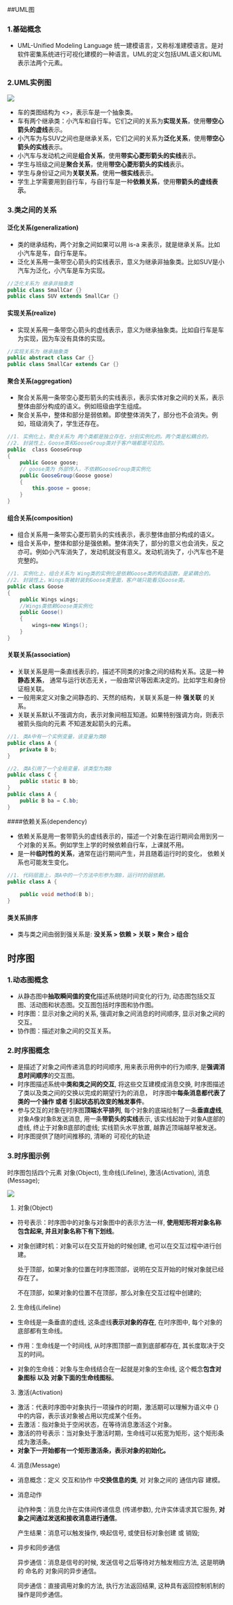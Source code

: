 ##UML图

### 1.基础概念

- UML-Unified Modeling Language 统一建模语言，又称标准建模语言。是对软件密集系统进行可视化建模的一种语言。UML的定义包括UML语义和UML表示法两个元素。

### 2.UML实例图

![](https://github.com/Monster522/ImageBed/blob/master/4_ad787052-e069-4da7-9ef4-0c35d81b46fd.jpg?raw=true)

- 车的类图结构为 <<abstract>>，表示车是一个抽象类。
- 车有两个继承类：小汽车和自行车。它们之间的关系为**实现关系**，使用**带空心箭头的虚线**表示。
- 小汽车为与SUV之间也是继承关系，它们之间的关系为**泛化关系**，使用**带空心箭头的实线**表示。
- 小汽车与发动机之间是**组合关系**，使用**带实心菱形箭头的实线**表示。
- 学生与班级之间是**聚合关系**，使用**带空心菱形箭头的实线**表示。
- 学生与身份证之间为**关联关系**，使用**一根实线**表示。
- 学生上学需要用到自行车，与自行车是一种**依赖关系**，使用**带箭头的虚线表示**。

### 3.类之间的关系

#### 泛化关系(generalization)

- 类的继承结构，两个对象之间如果可以用 is-a 来表示，就是继承关系。比如小汽车是车，自行车是车。
- 泛化关系用一条带空心箭头的实线表示，意义为继承非抽象类。比如SUV是小汽车为泛化，小汽车是车为实现。

```java
//泛化关系为 继承非抽象类
public class SmallCar {}
public class SUV extends SmallCar {}
```

#### 实现关系(realize)

- 实现关系用一条带空心箭头的虚线表示，意义为继承抽象类。比如自行车是车为实现，因为车没有具体的实现。

```java
//实现关系为 继承抽象类
public abstract class Car {}
public class SmallCar extends Car {}
```

#### 聚合关系(aggregation)

- 聚合关系用一条带空心菱形箭头的实线表示，表示实体对象之间的关系，表示整体由部分构成的语义。例如班级由学生组成。
- 聚合关系中，整体和部分是弱依赖。即使整体消失了，部分也不会消失。例如，班级消失了，学生还存在。

```java
//1. 实例化上，聚合关系为 两个类都是独立存在，分别实例化的。两个类是松耦合的。
//2. 封装性上，Goose类和GooseGroup类对于客户端都是可见的。
public  class GooseGroup
{
    public Goose goose;
	// goose类为 外部传入，不依赖GooseGroup类实例化
    public GooseGroup(Goose goose)
    {
        this.goose = goose;
    }
}

```

#### 组合关系(composition)

- 组合关系用一条带实心菱形箭头的实线表示，表示整体由部分构成的语义。
- 组合关系中，整体和部分是强依赖。整体消失了，部分的意义也会消失，反之亦可。例如小汽车消失了，发动机就没有意义。发动机消失了，小汽车也不是完整的。

```java
//1. 实例化上，组合关系为 Wing类的实例化是依赖Goose类的构造函数，是紧耦合的。
//2. 封装性上，Wings类被封装到Goose类里面，客户端只能看见Goose类。
public class Goose
{
    public Wings wings;
	//Wings类依赖Goose类实例化
    public Goose()
    {
        wings=new Wings();
    }
}
```

#### 关联关系(association)

- 关联关系是用一条直线表示的，描述不同类的对象之间的结构关系。这是一种**静态关系**， 通常与运行状态无关，一般由常识等因素决定的。比如学生和身份证相关联。
- 一般用来定义对象之间静态的、天然的结构，关联关系是一种 **强关联** 的关系。
- 关联关系默认不强调方向，表示对象间相互知道。如果特别强调方向，则表示 被箭头指向的元素 不知道发起箭头的元素。

```java
//1. 类A中有一个实例变量，该变量为类B
public class A {
    private B b;
}

//2. 类A引用了一个全局变量，该类型为类B
public class C {
    public static B bb;
}
public class A {
    public B ba = C.bb;
}
```

####依赖关系(dependency)

- 依赖关系是用一套带箭头的虚线表示的，描述一个对象在运行期间会用到另一个对象的关系。例如学生上学的时候依赖自行车，上课就不用。
- 是一种**临时性的关系**，通常在运行期间产生，并且随着运行时的变化， 依赖关系也可能发生变化。

```java
//1. 代码层面上，类A中的一个方法中形参为类B，运行时的弱依赖。
public class A {
    
    public void method(B b);
}

```

#### 类关系排序

-  类与类之间由弱到强关系是:   **没关系 > 依赖 > 关联 > 聚合 > 组合**



## 时序图

### 1.动态图概念

- 从静态图中**抽取瞬间值的变化**描述系统随时间变化的行为, 动态图包括交互图、活动图和状态图。交互图包括时序图和协作图。
- 时序图：显示对象之间的关系, 强调对象之间消息的时间顺序, 显示对象之间的交互。
- 协作图：描述对象之间的交互关系。

### 2.时序图概念

- 是描述了对象之间传递消息的时间顺序, 用来表示用例中的行为顺序, 是**强调消息时间顺序**的交互图。
- 时序图描述系统中**类和类之间的交互**, 将这些交互建模成消息交换, 时序图描述了类以及类之间的交换以完成的期望行为的消息， 时序图中**每条消息都代表了 类的一个操作 或者 引起状态机改变的触发事件**。
- 参与交互的对象在时序图**顶端水平排列**, 每个对象的底端绘制了一条**垂直虚线**, 对象A像对象B发送消息, 用一条**带箭头的实线**表示, 该实线起始于对象A底部的虚线, 终止于对象B底部的虚线; 实线箭头水平放置, 越靠近顶端越早被发送。
- 时序图提供了随时间推移的, 清晰的 可视化的轨迹

### 3.时序图示例

时序图包括四个元素 对象(Object), 生命线(Lifeline), 激活(Activation), 消息(Message);

![](https://github.com/Monster522/ImageBed/blob/master/5_39b80c1c-22bd-4ef2-afb0-e9583b7d6c45.jpg?raw=true)

1. 对象(Object)
- 符号表示：时序图中的对象与对象图中的表示方法一样, **使用矩形将对象名称包含起来, 并且对象名称下有下划线**。

- 对象创建时机：对象可以在交互开始的时候创建, 也可以在交互过程中进行创建。

  处于顶部，如果对象的位置在时序图顶部，说明在交互开始的时候对象就已经存在了。

  不在顶部，如果对象的位置不在顶部，那么对象在交互过程中创建的;


2. 生命线(Lifeline)
- 生命线是一条垂直的虚线, 这条虚线**表示对象的存在**, 在时序图中, 每个对象的底部都有生命线。

- 作用：生命线是一个时间线, 从时序图顶部一直到底部都存在, 其长度取决于交互的时间。

- 对象的生命线：对象与生命线结合在一起就是对象的生命线, 这个概念**包含对象图标 以及 对象下面的生命线图标**。


3. 激活(Activation)

- 激活：代表时序图中对象执行一项操作的时期，激活期可以理解为语义中 {} 中的内容，表示该对象被占用以完成某个任务。
- 去激活：指对象处于空闲状态，在等待消息激活这个对象。
- 激活的符号表示：当对象处于激活时期，生命线可以拓宽为矩形，这个矩形条成为激活条。
- **对象下一开始都有一个矩形激活条，表示对象的初始化。**

4. 消息(Message)

- 消息概念：定义 交互和协作 中**交换信息的类**, 对 对象之间的 通信内容 建模。

- 消息动作

  动作种类：消息允许在实体间传递信息 (传递参数), 允许实体请求其它服务, **对象之间通过发送和接收消息进行通信**。

  产生结果：消息可以触发操作, 唤起信号, 或使目标对象创建 或 销毁;

- 异步和同步通信

  异步通信：消息是信号的时候, 发送信号之后等待对方触发相应方法, 这是明确的 命名的 对象间的异步通信。

  同步通信：直接调用对象的方法, 执行方法返回结果, 这种具有返回控制机制的操作是同步通信。



